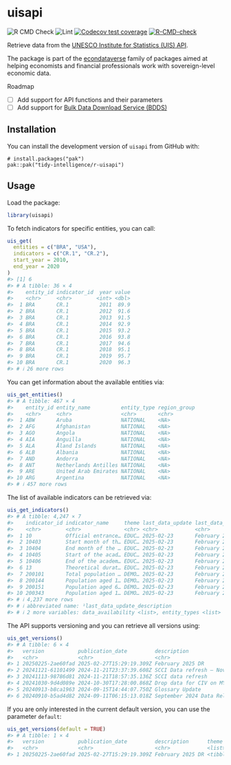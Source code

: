 
<!-- README.md is generated from README.Rmd. Please edit that file -->

# uisapi

<!-- badges: start -->

![R CMD
Check](https://github.com/tidy-intelligence/r-uisapi/actions/workflows/R-CMD-check.yaml/badge.svg)
![Lint](https://github.com/tidy-intelligence/r-uisapi/actions/workflows/lint.yaml/badge.svg)
[![Codecov test
coverage](https://codecov.io/gh/tidy-intelligence/r-uisapi/graph/badge.svg)](https://app.codecov.io/gh/tidy-intelligence/r-uisapi)
[![R-CMD-check](https://github.com/tidy-intelligence/r-uisapi/actions/workflows/R-CMD-check.yaml/badge.svg)](https://github.com/tidy-intelligence/r-uisapi/actions/workflows/R-CMD-check.yaml)
<!-- badges: end -->

Retrieve data from the [UNESCO Institute for Statistics (UIS)
API](https://api.uis.unesco.org/api/public/documentation/).

The package is part of the
[econdataverse](https://www.econdataverse.org/) family of packages aimed
at helping economists and financial professionals work with
sovereign-level economic data.

Roadmap

- [ ] Add support for API functions and their parameters
- [ ] Add support for [Bulk Data Download Service
  (BDDS)](https://databrowser.uis.unesco.org/resources/bulk)

## Installation

You can install the development version of `uisapi` from GitHub with:

    # install.packages("pak")
    pak::pak("tidy-intelligence/r-uisapi")

## Usage

Load the package:

``` r
library(uisapi)
```

To fetch indicators for specific entities, you can call:

``` r
uis_get(
  entities = c("BRA", "USA"),
  indicators = c("CR.1", "CR.2"),
  start_year = 2010,
  end_year = 2020
)
#> [1] 6
#> # A tibble: 36 × 4
#>    entity_id indicator_id  year value
#>    <chr>     <chr>        <int> <dbl>
#>  1 BRA       CR.1          2011  89.9
#>  2 BRA       CR.1          2012  91.6
#>  3 BRA       CR.1          2013  91.5
#>  4 BRA       CR.1          2014  92.9
#>  5 BRA       CR.1          2015  93.2
#>  6 BRA       CR.1          2016  93.8
#>  7 BRA       CR.1          2017  94.6
#>  8 BRA       CR.1          2018  95.1
#>  9 BRA       CR.1          2019  95.7
#> 10 BRA       CR.1          2020  96.3
#> # ℹ 26 more rows
```

You can get information about the available entities via:

``` r
uis_get_entities()
#> # A tibble: 467 × 4
#>    entity_id entity_name          entity_type region_group
#>    <chr>     <chr>                <chr>       <chr>       
#>  1 ABW       Aruba                NATIONAL    <NA>        
#>  2 AFG       Afghanistan          NATIONAL    <NA>        
#>  3 AGO       Angola               NATIONAL    <NA>        
#>  4 AIA       Anguilla             NATIONAL    <NA>        
#>  5 ALA       Åland Islands        NATIONAL    <NA>        
#>  6 ALB       Albania              NATIONAL    <NA>        
#>  7 AND       Andorra              NATIONAL    <NA>        
#>  8 ANT       Netherlands Antilles NATIONAL    <NA>        
#>  9 ARE       United Arab Emirates NATIONAL    <NA>        
#> 10 ARG       Argentina            NATIONAL    <NA>        
#> # ℹ 457 more rows
```

The list of available indicators can be retrieved via:

``` r
uis_get_indicators()
#> # A tibble: 4,247 × 7
#>    indicator_id indicator_name     theme last_data_update last_data_update_des…¹
#>    <chr>        <chr>              <chr> <chr>            <chr>                 
#>  1 10           Official entrance… EDUC… 2025-02-23       February 2025 Data Re…
#>  2 10403        Start month of th… EDUC… 2025-02-23       February 2025 Data Re…
#>  3 10404        End month of the … EDUC… 2025-02-23       February 2025 Data Re…
#>  4 10405        Start of the acad… EDUC… 2025-02-23       February 2025 Data Re…
#>  5 10406        End of the academ… EDUC… 2025-02-23       February 2025 Data Re…
#>  6 13           Theoretical durat… EDUC… 2025-02-23       February 2025 Data Re…
#>  7 200101       Total population … DEMO… 2025-02-23       February 2025 Data Re…
#>  8 200144       Population aged 1… DEMO… 2025-02-23       February 2025 Data Re…
#>  9 200151       Population aged 6… DEMO… 2025-02-23       February 2025 Data Re…
#> 10 200343       Population aged 1… DEMO… 2025-02-23       February 2025 Data Re…
#> # ℹ 4,237 more rows
#> # ℹ abbreviated name: ¹​last_data_update_description
#> # ℹ 2 more variables: data_availability <list>, entity_types <list>
```

The API supports versioning and you can retrieve all versions using:

``` r
uis_get_versions()
#> # A tibble: 6 × 4
#>   version           publication_date         description                theme   
#>   <chr>             <chr>                    <chr>                      <list>  
#> 1 20250225-2ae60fad 2025-02-27T15:29:19.309Z February 2025 DR           <tibble>
#> 2 20241121-61101499 2024-11-21T23:37:39.608Z SCCI Data refresh – Nov 2… <tibble>
#> 3 20241113-98786d81 2024-11-21T18:57:35.136Z SCCI data refresh          <tibble>
#> 4 20241030-9d4d089e 2024-10-30T17:28:00.868Z Drop data for CIV on MYS … <tibble>
#> 5 20240913-b8ca1963 2024-09-15T14:44:07.750Z Glossary Update            <tibble>
#> 6 20240910-b5ad4d82 2024-09-11T06:15:13.018Z September 2024 Data Relea… <tibble>
```

If you are only interested in the current default version, you can use
the parameter `default`:

``` r
uis_get_versions(default = TRUE)
#> # A tibble: 1 × 4
#>   version           publication_date         description      theme           
#>   <chr>             <chr>                    <chr>            <list>          
#> 1 20250225-2ae60fad 2025-02-27T15:29:19.309Z February 2025 DR <tibble [4 × 3]>
```
